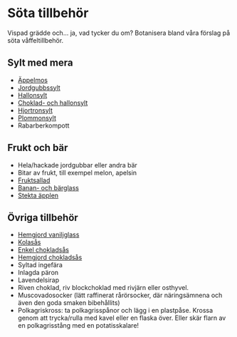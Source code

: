# Söta tillbehör

Vispad grädde och... ja, vad tycker du om? Botanisera bland våra förslag på söta våffeltillbehör.

## Sylt med mera

* [Äppelmos](http://www.kokasylt.se/appelmos)
* [Jordgubbssylt](http://www.kokasylt.se/jordgubbssylt)
* [Hallonsylt](http://www.kokasylt.se/hallonsylt)
* [Choklad- och hallonsylt](http://www.kokasylt.se/choklad-och-hallonsylt)
* [Hjortronsylt](http://www.kokasylt.se/hjortronsylt)
* [Plommonsylt](http://www.kokasylt.se/plommonsylt)
* Rabarberkompott

## Frukt och bär

* Hela/hackade jordgubbar eller andra bär
* Bitar av frukt, till exempel melon, apelsin
* [Fruktsallad](http://www.fruktrecept.se/fruktsallad)
* [Banan- och bärglass](http://www.efterratter.se/rosa-banan-och-barglass)
* [Stekta äpplen](http://www.fruktrecept.se/stekta-applen)

## Övriga tillbehör

* [Hemgjord vaniljglass](http://www.glassrecept.nu/vaniljglass-med-muscovadosocker)
* [Kolasås](http://www.glassrecept.nu/kolasas-kondenserad-mjolk)
* [Enkel chokladsås](http://www.glassrecept.nu/enkel-chokladsas)
* [Hemgjord chokladsås](http://www.efterratter.se/hemgjord-chokladsas)
* Syltad ingefära
* Inlagda päron
* Lavendelsirap
* Riven choklad, riv blockchoklad med rivjärn eller osthyvel.
* Muscovadosocker (lätt raffinerat rårörsocker, där näringsämnena och även den goda smaken bibehållits)
* Polkagriskross: ta polkagrisspånor och lägg i en plastpåse. Krossa genom att trycka/rulla med kavel eller en flaska över. Eller skär flarn av en polkagrisstång med en potatisskalare!
